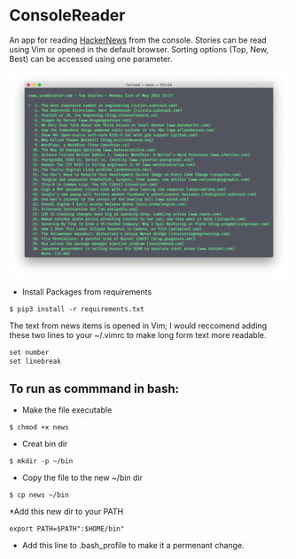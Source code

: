 # ConsoleReader
An app for reading [HackerNews](https://news.ycombinator.com) from the console. Stories can be read using Vim or opened in the default browser. Sorting options (Top, New, Best) can be accessed using one parameter.

![ConsoleReader Screen Shot](/image/ConsoleReader.png?raw=true "ConsoleReader Screen Shot")


* Install Packages from requirements

```
$ pip3 install -r requirements.txt
```

The text from news items is opened in Vim; I would reccomend adding these two lines to your ~/.vimrc to make long form text more readable.

```
set number
set linebreak
```

## To run as commmand in bash:
* Make the file executable

```
$ chmod +x news
```

* Creat bin dir

```
$ mkdir -p ~/bin
```
* Copy the file to the new ~/bin dir

```
$ cp news ~/bin
```
 *Add this new dir to your PATH

```
export PATH=$PATH":$HOME/bin"
```

* Add this line to .bash_profile to make it a permenant change.